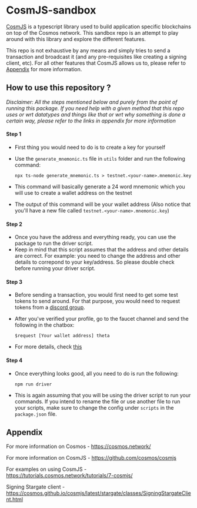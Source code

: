 # CosmJS-sandbox

[CosmJS](https://tutorials.cosmos.network/tutorials/7-cosmjs/) is a typescript library used to build application specific blockchains on top of the Cosmos network. This sandbox repo is an attempt to play around with this library and explore the different features.

This repo is not exhaustive by any means and simply tries to send a transaction and broadcast it (and any pre-requisites like creating a signing client, etc). For all other features that CosmJS allows us to, please refer to [Appendix](https://github.com/Vijay-Jagannathan/CosmJS-sandbox/blob/bf2f484d8023db3e9fcfcf41f853120f1a8a01c8/README.md#L33) for more information.


## How to use this repository ?

*Disclaimer: All the steps mentioned below and purely from the point of running this package. If you need help with a given method that this repo uses or wrt datatypes and things like that or wrt why something is done a certain way, please refer to the links in appendix for more information*

#### Step 1 
* First thing you would need to do is to create a key for yourself 
* Use the `generate_mnemonic.ts` file in `utils` folder and run the following command:

    `npx ts-node generate_mnemonic.ts > testnet.<your-name>.mnemonic.key`

* This command will basically generate a 24 word mnemonic which you will use to create a wallet address on the testnet
* The output of this command will be your wallet address (Also notice that you'll have a new file called `testnet.<your-name>.mnemonic.key`)


#### Step 2
* Once you have the address and everything ready, you can use the package to run the driver script. 
* Keep in mind that this script assumes that the address and other details are correct. For example: you need to change the address and other details to correpond to your key/address. So please double check before running your driver script.

#### Step 3
* Before sending a transaction, you would first need to get some test tokens to send around. For that purpose, you would need to request tokens from a [discord group](https://discord.gg/cosmosnetwork).
* After you've verified your profile, go to the faucet channel and send the following in the chatbox:

    `$request [Your wallet address] theta`
* For more details, check [this](https://tutorials.cosmos.network/tutorials/7-cosmjs/2-first-steps.html#get-a-balance)

#### Step 4
* Once everything looks good, all you need to do is run the following:

    `npm run driver`

* This is again assuming that you will be using the driver script to run your commands. If you intend to rename the file or use another file to run your scripts, make sure to change the config under `scripts` in the `package.json` file.

## Appendix

For more information on Cosmos - https://cosmos.network/

For more information on CosmJS - https://github.com/cosmos/cosmjs

For examples on using CosmJS - https://tutorials.cosmos.network/tutorials/7-cosmjs/

Signing Stargate client - https://cosmos.github.io/cosmjs/latest/stargate/classes/SigningStargateClient.html
